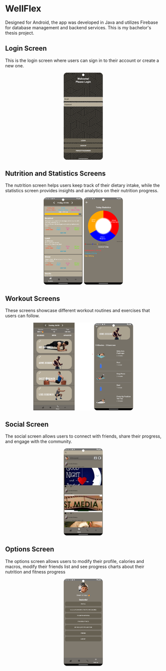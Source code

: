 # WellFlex

Designed for Android, the app was developed in Java and utilizes Firebase for database management and backend services. 
This is my bachelor's thesis project.

## Login Screen
This is the login screen where users can sign in to their account or create a new one.
<p align="center">
  <img src="app/login screen.png" alt="Login Screen" width="25%">
</p>

## Nutrition and Statistics Screens
The nutrition screen helps users keep track of their dietary intake, while the statistics screen provides insights and analytics on their nutrition progress.
<p align="center">
  <img src="app/nutrition.png" alt="Nutrition Screen" width="25%">
  <img src="app/statistics.png" alt="Statistics Screen" width="25%">
</p>

## Workout Screens
These screens showcase different workout routines and exercises that users can follow.
<p align="center">
  <img src="app/WORKOUT.png" alt="Workout Screen" width="38%">
  <img src="app/workout2.png" alt="Workout 2 Screen" width="25%">
</p>

## Social Screen
The social screen allows users to connect with friends, share their progress, and engage with the community.
<p align="center">
  <img src="app/social.png" alt="Social Screen" width="25%">
</p>

## Options Screen
The options screen allows users to modify their profile, calories and macros, modify their friends list and see progress charts about their nutrition and fitness progress
<p align="center">
  <img src="app/options.png" alt="Options Screen" width="25%">
</p>
